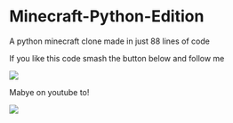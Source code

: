 # Minecraft-Python-Edition
A python minecraft clone made in just 88 lines of code 

If you like this code smash the button below and follow me

[<img src="https://img.shields.io/badge/Github-000000?style=for-the-badge&logo=github&logoColor=white">](https://github.com/sanatg)

Mabye on youtube to!

[<img src="https://img.shields.io/badge/Youtube-red?style=for-the-badge&logo=youtube&logoColor=white">](https://www.youtube.com/redirect?event=channel_description&redir_token=QUFFLUhqbFJCOGlvY0VsN2MzREo0MHJXR0VqSm9KYmdRUXxBQ3Jtc0tuN3lURVpNSnJ0RmJhbmZDWHdCTEdTS19id3F6aHpiRWhmVDVscXg3ZFh2UzRGUTBFdDItUlM5T21vbkt5Q3hybnU2QjJzU3ZLVjNqNWlFcGlvWkJFOGFhMmR4dTlPT0JyVWJaTks2cFVxa2psMlhKTQ&q=https%3A%2F%2Fbit.ly%2FMyCodingLab)
